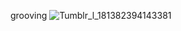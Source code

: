 grooving
![Tumblr_l_181382394143381](https://github.com/user-attachments/assets/3463768f-815f-4448-837b-4da02ac89279)

